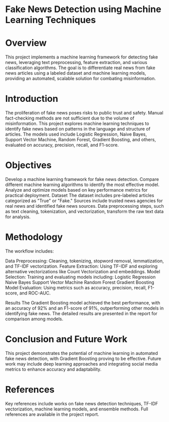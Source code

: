 # Fake News Detection using Machine Learning Techniques
# Overview
This project implements a machine learning framework for detecting fake news, leveraging text preprocessing, feature extraction, and various classification algorithms. The goal is to differentiate real news from fake news articles using a labeled dataset and machine learning models, providing an automated, scalable solution for combating misinformation.

# Introduction
The proliferation of fake news poses risks to public trust and safety. Manual fact-checking methods are not sufficient due to the volume of misinformation. This project explores machine learning techniques to identify fake news based on patterns in the language and structure of articles. The models used include Logistic Regression, Naive Bayes, Support Vector Machine, Random Forest, Gradient Boosting, and others, evaluated on accuracy, precision, recall, and F1-score.

# Objectives
Develop a machine learning framework for fake news detection.
Compare different machine learning algorithms to identify the most effective model.
Analyze and optimize models based on key performance metrics for practical deployment.
Dataset
The dataset includes pre-labeled articles categorized as "True" or "Fake." Sources include trusted news agencies for real news and identified fake news sources. Data preprocessing steps, such as text cleaning, tokenization, and vectorization, transform the raw text data for analysis.

# Methodology
The workflow includes:

Data Preprocessing: Cleaning, tokenizing, stopword removal, lemmatization, and TF-IDF vectorization.
Feature Extraction: Using TF-IDF and exploring alternative vectorizations like Count Vectorization and embeddings.
Model Selection: Training and evaluating models including:
Logistic Regression
Naive Bayes
Support Vector Machine
Random Forest
Gradient Boosting
Model Evaluation: Using metrics such as accuracy, precision, recall, F1-score, and ROC-AUC.


Results
The Gradient Boosting model achieved the best performance, with an accuracy of 92% and an F1-score of 91%, outperforming other models in identifying fake news. The detailed results are presented in the report for comparison among models.

# Conclusion and Future Work
This project demonstrates the potential of machine learning in automated fake news detection, with Gradient Boosting proving to be effective. Future work may include deep learning approaches and integrating social media metrics to enhance accuracy and adaptability.

# References
Key references include works on fake news detection techniques, TF-IDF vectorization, machine learning models, and ensemble methods. Full references are available in the project report.
